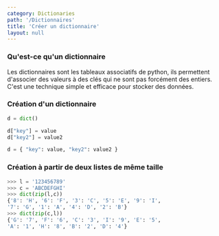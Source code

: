 ```yaml
---
category: Dictionaries
path: '/Dictionnaires'
title: 'Créer un dictionnaire'
layout: null
---
```


### Qu'est-ce qu'un dictionnaire

Les dictionnaires sont les tableaux associatifs de python, ils permettent d'associer des valeurs à des clés qui ne sont pas
forcément des entiers. C'est une technique simple et efficace pour stocker des données.

### Création d'un dictionnaire

~~~ python
d = dict()

d["key"] = value
d["key2"] = value2
~~~

~~~ python
d = { "key": value, "key2": value2 }
~~~

### Création à partir de deux listes de même taille

~~~ python
>>> l = '123456789'
>>> c = 'ABCDEFGHI'
>>> dict(zip(l,c))
{'8': 'H', '6': 'F', '3': 'C', '5': 'E', '9': 'I', 
'7': 'G', '1': 'A', '4': 'D', '2': 'B'}
>>> dict(zip(c,l))
{'G': '7', 'F': '6', 'C': '3', 'I': '9', 'E': '5', 
'A': '1', 'H': '8', 'B': '2', 'D': '4'}
~~~
